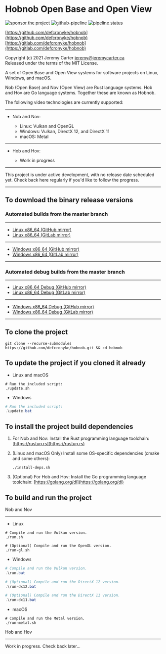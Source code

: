 # Hobnob Open Base and Open View

[![sponsor the project](https://img.shields.io/static/v1?label=Sponsor&message=%E2%9D%A4&logo=GitHub&link=https://github.com/sponsors/defcronyke)](https://github.com/sponsors/defcronyke) [![github-pipeline](https://github.com/defcronyke/hobnob/workflows/github-pipeline/badge.svg)](https://github.com/defcronyke/hobnob/actions) [![pipeline status](https://gitlab.com/defcronyke/hobnob/badges/master/pipeline.svg)](https://gitlab.com/defcronyke/hobnob/-/pipelines)

[https://github.com/defcronyke/hobnob](https://github.com/defcronyke/hobnob)  
[https://gitlab.com/defcronyke/hobnob](https://gitlab.com/defcronyke/hobnob)

Copyright (c) 2021 Jeremy Carter <jeremy@jeremycarter.ca>  
Released under the terms of the MIT License.

A set of Open Base and Open View systems for software
projects on Linux, Windows, and macOS.

Nob (Open Base) and Nov (Open View) are Rust language
systems. Hob and Hov are Go language systems. Together
these are known as Hobnob.

The following video technologies are currently supported:

---

- Nob and Nov:

  - Linux: Vulkan and OpenGL
  - Windows: Vulkan, DirectX 12, and DirectX 11
  - macOS: Metal

---

- Hob and Hov:

  - Work in progress

---

This project is under active development, with no
release date scheduled yet. Check back here regularly
if you'd like to follow the progress.

---

## To download the binary release versions

### Automated builds from the master branch

---

- [Linux x86_64 (GitHub mirror)](https://tinyurl.com/github-artifact?repo=defcronyke/hobnob&file=hobnob-release-linux-x86_64)
- [Linux x86_64 (GitLab mirror)](https://gitlab.com/defcronyke/hobnob/-/jobs/artifacts/master/download?job=release-linux-x86_64)

---

- [Windows x86_64 (GitHub mirror)](https://tinyurl.com/github-artifact?repo=defcronyke/hobnob&file=hobnob-release-windows-x86_64)
- [Windows x86_64 (GitLab mirror)](https://gitlab.com/defcronyke/hobnob/-/jobs/artifacts/master/download?job=release-windows-x86_64)

---

### Automated debug builds from the master branch

---

- [Linux x86_64 Debug (GitHub mirror)](https://tinyurl.com/github-artifact?repo=defcronyke/hobnob&file=hobnob-debug-linux-x86_64)
- [Linux x86_64 Debug (GitLab mirror)](https://gitlab.com/defcronyke/hobnob/-/jobs/artifacts/master/download?job=debug-linux-x86_64)

---

- [Windows x86_64 Debug (GitHub mirror)](https://tinyurl.com/github-artifact?repo=defcronyke/hobnob&file=hobnob-debug-windows-x86_64)
- [Windows x86_64 Debug (GitLab mirror)](https://gitlab.com/defcronyke/hobnob/-/jobs/artifacts/master/download?job=debug-windows-x86_64)

---

## To clone the project

```shell
git clone --recurse-submodules https://github.com/defcronyke/hobnob.git && cd hobnob
```

## To update the project if you cloned it already

- Linux and macOS

```shell
# Run the included script:
./update.sh
```

- Windows

```powershell
# Run the included script:
.\update.bat
```

## To install the project build dependencies

1. For Nob and Nov: Install the Rust programming language
   toolchain:
   [https://rustup.rs](https://rustup.rs)

2. (Linux and macOS Only) Install some OS-specific
   dependencies (cmake and some others):

   ```shell
   ./install-deps.sh
   ```

3. (Optional) For Hob and Hov: Install the Go programming
   language toolchain:
   [https://golang.org/dl](https://golang.org/dl)

## To build and run the project

Nob and Nov

---

- Linux

```shell
# Compile and run the Vulkan version.
./run.sh

# (Optional) Compile and run the OpenGL version.
./run-gl.sh
```

- Windows

```powershell
# Compile and run the Vulkan version.
.\run.bat

# (Optional) Compile and run the DirectX 12 version.
.\run-dx12.bat

# (Optional) Compile and run the DirectX 11 version.
.\run-dx11.bat
```

- macOS

```shell
# Compile and run the Metal version.
./run-metal.sh
```

Hob and Hov

---

Work in progress. Check back later...
